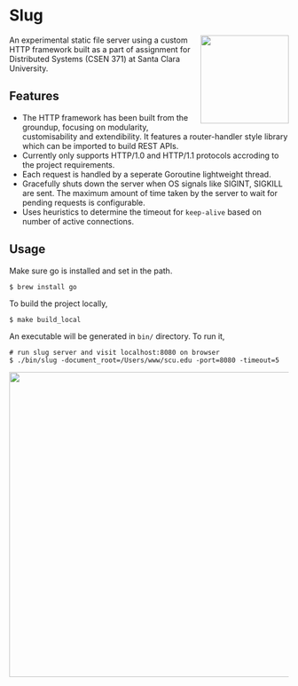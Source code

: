 # Slug
<img align="right" width="159px" src="https://i.ibb.co/p2zvQ36/DALL-E-2024-02-08-16-19-35-Animated-Slug-mascot-in-teal-color-racing-in-blazing-speed-showing-full-i.png">

 An experimental static file server using a custom HTTP framework built as a part of assignment for Distributed Systems (CSEN 371) at Santa Clara University.

 ## Features

  - The HTTP framework has been built from the groundup, focusing on modularity, customisability and extendibility. It features a router-handler style library which can be imported to build REST APIs. 
  - Currently only supports HTTP/1.0 and HTTP/1.1 protocols accroding to the project requirements.
  - Each request is handled by a seperate Goroutine lightweight thread.
  - Gracefully shuts down the server when OS signals like SIGINT, SIGKILL are sent. The maximum amount of time taken by the server to wait for pending requests is configurable.
  - Uses heuristics to determine the timeout for `keep-alive` based on number of active connections.

## Usage

Make sure go is installed and set in the path.
```
$ brew install go
```
To build the project locally, 
```
$ make build_local
```
An executable will be generated in `bin/` directory. To run it,
```
# run slug server and visit localhost:8080 on browser
$ ./bin/slug -document_root=/Users/www/scu.edu -port=8080 -timeout=5
```
<img align="left" width="550px" src="https://github.com/roychowdhuryrohit-dev/slug/assets/24897721/1e0574e8-e2fc-4064-b950-a7fd7ac21181">


